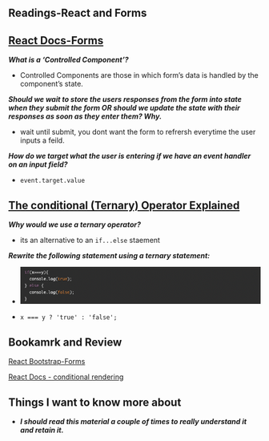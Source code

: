 ## Readings-React and Forms

## [React Docs-Forms](https://reactjs.org/docs/forms.html)

***What is a ‘Controlled Component’?***

* Controlled Components are those in which form’s data is handled by the component’s state.

***Should we wait to store the users responses from the form into state when they submit the form OR should we update the state with their responses as soon as they enter them? Why.***

* wait until submit, you dont want the form to refrersh everytime the user inputs a feild.

***How do we target what the user is entering if we have an event handler on an input field?***

* `event.target.value`

## [The conditional (Ternary) Operator Explained](https://codeburst.io/javascript-the-conditional-ternary-operator-explained-cac7218beeff)

***Why would we use a ternary operator?***

* its an alternative to an `if...else` staement

***Rewrite the following statement using a ternary statement:***

* ![](./img/ternary.png)

* `x === y ? 'true' : 'false';`

## Bookamrk and Review

  [React Bootstrap-Forms](https://react-bootstrap.github.io/forms/overview/)

  [React Docs - conditional rendering](https://reactjs.org/docs/conditional-rendering.html)

  ## Things I want to know more about

  * ***I should read this material a couple of times to really understand it and retain it.***


